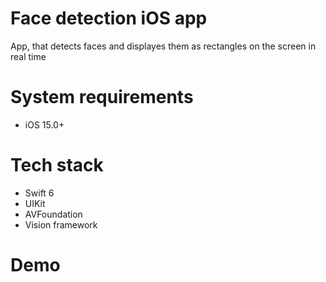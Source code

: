 # Face detection iOS app
App, that detects faces and displayes them as rectangles on the screen in real time

# System requirements
- iOS 15.0+

# Tech stack
- Swift 6
- UIKit
- AVFoundation
- Vision framework

# Demo
